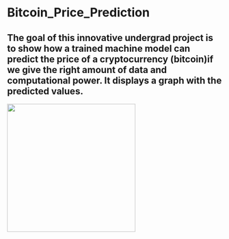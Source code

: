 # Bitcoin_Price_Prediction
## The goal of this innovative undergrad project is to show how a trained machine model can predict the price of a cryptocurrency (bitcoin)if we give the right amount of data and computational power. It displays a graph with the predicted values.
<img src="https://user-images.githubusercontent.com/48389510/90300760-b7ab6300-deb9-11ea-8049-548f3df93bbd.jpg" width="300">

